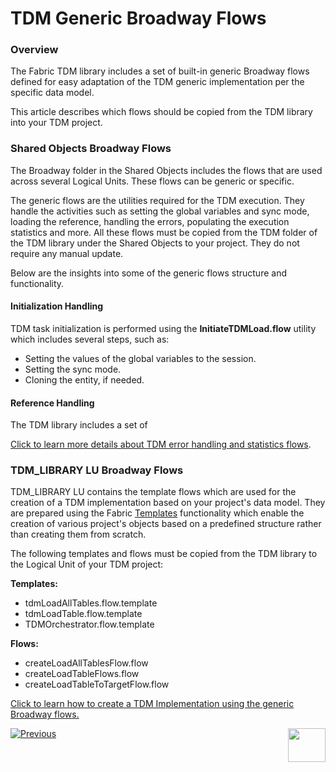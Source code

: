 # TDM Generic Broadway Flows

### Overview

The Fabric TDM library includes a set of built-in generic Broadway flows defined for easy adaptation of the TDM generic implementation per the specific data model. 

This article describes which flows should be copied from the TDM library into your TDM project.

### Shared Objects Broadway Flows

The Broadway folder in the Shared Objects includes the flows that are used across several Logical Units. These flows can be generic or specific. 

The generic flows are the utilities required for the TDM execution. They handle the activities such as setting the global variables and sync mode, loading the reference, handling the errors, populating the execution statistics and more. All these flows must be copied from the TDM folder of the TDM library under the Shared Objects to your  project. They do not require any manual update.

Below are the insights into some of the generic flows structure and functionality.

#### Initialization Handling

TDM task initialization is performed using the **InitiateTDMLoad.flow** utility which includes several steps, such as:

* Setting the values of the global variables to the session.
* Setting the sync mode.
* Cloning the entity, if needed.

#### Reference Handling

The TDM library includes a set of 

[Click to learn more details about TDM error handling and statistics flows](12_tdm_error_handling_and_statistics.md).

### TDM_LIBRARY LU Broadway Flows

TDM_LIBRARY LU contains the template flows which are used for the creation of a TDM implementation based on your project's data model. They are prepared using the Fabric [Templates](/articles/35_templates/01_templates_overview.md) functionality which enable the creation of various project's objects based on a predefined structure rather than creating them from scratch. 

The following templates and flows must be copied from the TDM library to the Logical Unit of your TDM project:

**Templates:**

- tdmLoadAllTables.flow.template
- tdmLoadTable.flow.template
- TDMOrchestrator.flow.template

**Flows:**

- createLoadAllTablesFlow.flow 
- createLoadTableFlows.flow 
- createLoadTableToTargetFlow.flow

[Click to learn how to create a TDM Implementation using the generic Broadway flows.](11_tdm_implementation_using_generic_flows.md)





[![Previous](/articles/images/Previous.png)]()[<img align="right" width="60" height="54" src="/articles/images/Next.png">](11_tdm_implementation_using_generic_flows.md)

